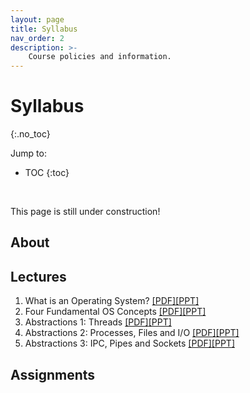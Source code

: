 ```yaml
---
layout: page
title: Syllabus
nav_order: 2
description: >-
    Course policies and information.
---
```


# Syllabus
{:.no_toc}

Jump to:
* TOC
{:toc}

<br>

This page is still under construction!
## About

## Lectures

1. What is an Operating System? [[PDF]](/sp22/assets/slides/test.pdf)[[PPT]](/sp22/assets/slides/test.pdf)
2. Four Fundamental OS Concepts [[PDF]](/sp22/assets/slides/test.pdf)[[PPT]](/sp22/assets/slides/test.pdf)
3. Abstractions 1: Threads [[PDF]](/sp22/assets/slides/test.pdf)[[PPT]](/sp22/assets/slides/test.pdf)
4. Abstractions 2: Processes, Files and I/O [[PDF]](/sp22/assets/slides/test.pdf)[[PPT]](/sp22/assets/slides/test.pdf)
5. Abstractions 3: IPC, Pipes and Sockets [[PDF]](/sp22/assets/slides/test.pdf)[[PPT]](/sp22/assets/slides/test.pdf)

## Assignments
